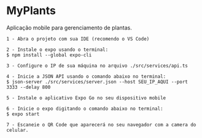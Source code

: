 # MyPlants

Aplicação mobile para gerenciamento de plantas.

    1 - Abra o projeto com sua IDE (recomendo o VS Code)

    2 - Instale o expo usando o terminal:
    $ npm install --global expo-cli
    
    3 - Configure o IP de sua máquina no arquivo ./src/services/api.ts   

    4 - Inicie a JSON API usando o comando abaixo no terminal:
    $ json-server ./src/services/server.json --host SEU_IP_AQUI --port 3333 --delay 800

    5 - Instale o aplicativo Expo Go no seu dispositivo mobile

    6 - Inicie o expo digitando o comando abaixo no terminal:
    $ expo start

    7 - Escaneie o QR Code que aparecerá no seu navegador com a camera do celular.

